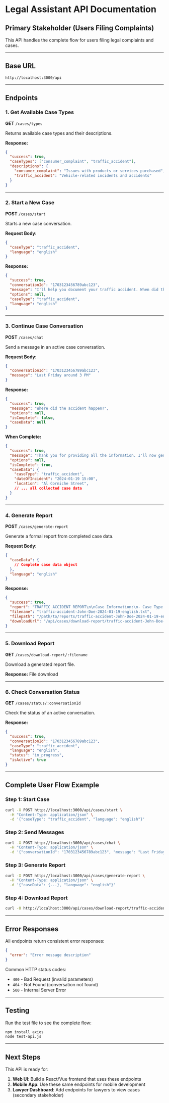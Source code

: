# Legal Assistant API Documentation

## Primary Stakeholder (Users Filing Complaints)

This API handles the complete flow for users filing legal complaints and cases.

---

## Base URL
```
http://localhost:3000/api
```

---

## Endpoints

### 1. Get Available Case Types
**GET** `/cases/types`

Returns available case types and their descriptions.

**Response:**
```json
{
  "success": true,
  "caseTypes": ["consumer_complaint", "traffic_accident"],
  "descriptions": {
    "consumer_complaint": "Issues with products or services purchased",
    "traffic_accident": "Vehicle-related incidents and accidents"
  }
}
```

---

### 2. Start a New Case
**POST** `/cases/start`

Starts a new case conversation.

**Request Body:**
```json
{
  "caseType": "traffic_accident",
  "language": "english"
}
```

**Response:**
```json
{
  "success": true,
  "conversationId": "1703123456789abc123",
  "message": "I'll help you document your traffic accident. When did the accident occur?",
  "options": null,
  "caseType": "traffic_accident",
  "language": "english"
}
```

---

### 3. Continue Case Conversation
**POST** `/cases/chat`

Send a message in an active case conversation.

**Request Body:**
```json
{
  "conversationId": "1703123456789abc123",
  "message": "Last Friday around 3 PM"
}
```

**Response:**
```json
{
  "success": true,
  "message": "Where did the accident happen?",
  "options": null,
  "isComplete": false,
  "caseData": null
}
```

**When Complete:**
```json
{
  "success": true,
  "message": "Thank you for providing all the information. I'll now generate your case report.",
  "options": null,
  "isComplete": true,
  "caseData": {
    "caseType": "traffic_accident",
    "dateOfIncident": "2024-01-19 15:00",
    "location": "Al Corniche Street",
    // ... all collected case data
  }
}
```

---

### 4. Generate Report
**POST** `/cases/generate-report`

Generate a formal report from completed case data.

**Request Body:**
```json
{
  "caseData": {
    // Complete case data object
  },
  "language": "english"
}
```

**Response:**
```json
{
  "success": true,
  "report": "TRAFFIC ACCIDENT REPORT\n\nCase Information:\n- Case Type: Traffic Accident\n...",
  "filename": "traffic-accident-John-Doe-2024-01-19-english.txt",
  "filepath": "/path/to/reports/traffic-accident-John-Doe-2024-01-19-english.txt",
  "downloadUrl": "/api/cases/download-report/traffic-accident-John-Doe-2024-01-19-english.txt"
}
```

---

### 5. Download Report
**GET** `/cases/download-report/:filename`

Download a generated report file.

**Response:** File download

---

### 6. Check Conversation Status
**GET** `/cases/status/:conversationId`

Check the status of an active conversation.

**Response:**
```json
{
  "success": true,
  "conversationId": "1703123456789abc123",
  "caseType": "traffic_accident",
  "language": "english",
  "status": "in_progress",
  "isActive": true
}
```

---

## Complete User Flow Example

### Step 1: Start Case
```bash
curl -X POST http://localhost:3000/api/cases/start \
  -H "Content-Type: application/json" \
  -d '{"caseType": "traffic_accident", "language": "english"}'
```

### Step 2: Send Messages
```bash
curl -X POST http://localhost:3000/api/cases/chat \
  -H "Content-Type: application/json" \
  -d '{"conversationId": "1703123456789abc123", "message": "Last Friday around 3 PM"}'
```

### Step 3: Generate Report
```bash
curl -X POST http://localhost:3000/api/cases/generate-report \
  -H "Content-Type: application/json" \
  -d '{"caseData": {...}, "language": "english"}'
```

### Step 4: Download Report
```bash
curl -O http://localhost:3000/api/cases/download-report/traffic-accident-John-Doe-2024-01-19-english.txt
```

---

## Error Responses

All endpoints return consistent error responses:

```json
{
  "error": "Error message description"
}
```

Common HTTP status codes:
- `400` - Bad Request (invalid parameters)
- `404` - Not Found (conversation not found)
- `500` - Internal Server Error

---

## Testing

Run the test file to see the complete flow:
```bash
npm install axios
node test-api.js
```

---

## Next Steps

This API is ready for:
1. **Web UI**: Build a React/Vue frontend that uses these endpoints
2. **Mobile App**: Use these same endpoints for mobile development
3. **Lawyer Dashboard**: Add endpoints for lawyers to view cases (secondary stakeholder) 